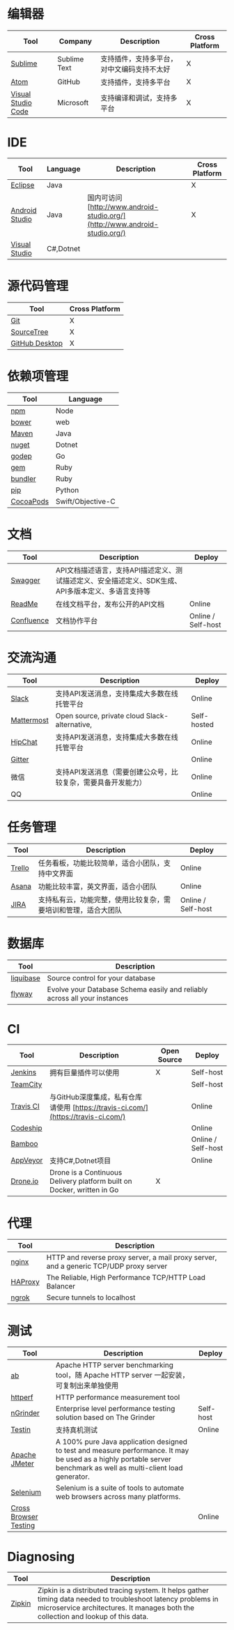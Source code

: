 # 编辑器

| Tool                                                 | Company      | Description           | Cross Platform |
|------------------------------------------------------|--------------|-----------------------|----------------|
| [Sublime](https://www.sublimetext.com/)              | Sublime Text | 支持插件，支持多平台，对中文编码支持不太好 | X              |
| [Atom](https://atom.io/)                             | GitHub       | 支持插件，支持多平台            | X              |
| [Visual Studio Code](https://code.visualstudio.com/) | Microsoft    | 支持编译和调试，支持多平台         | X              |

# IDE

| Tool                                                              | Language  | Description                                                            | Cross Platform |
|-------------------------------------------------------------------|-----------|------------------------------------------------------------------------|----------------|
| [Eclipse](http://www.eclipse.org/)                                | Java      |                                                                        | X              |
| [Android Studio](https://developer.android.com/studio/index.html) | Java      | 国内可访问 [http://www.android-studio.org/](http://www.android-studio.org/) | X              |
| [Visual Studio](https://www.visualstudio.com/)                    | C#,Dotnet |                                                                        |                |

# 源代码管理

| Tool                                          | Cross Platform |
|-----------------------------------------------|----------------|
| [Git](https://git-scm.com/)                   | X              |
| [SourceTree](https://www.sourcetreeapp.com/)  | X              |
| [GitHub Desktop](https://desktop.github.com/) | X              |

# 依赖项管理

| Tool                                    | Language          |
|-----------------------------------------|-------------------|
| [npm](https://www.npmjs.com/)           | Node              |
| [bower](https://bower.io/)              | web               |
| [Maven](https://maven.apache.org/)      | Java              |
| [nuget](https://www.nuget.org/)         | Dotnet            |
| [godep](https://github.com/tools/godep) | Go                |
| [gem](https://rubygems.org/)            | Ruby              |
| [bundler](http://bundler.io/)           | Ruby              |
| [pip](https://pip.pypa.io/en/stable/)   | Python            |
| [CocoaPods](https://cocoapods.org/)     | Swift/Objective-C |

# 文档

| Tool                                                        | Description                                             | Deploy             |
|-------------------------------------------------------------|---------------------------------------------------------|--------------------|
| [Swagger](http://swagger.io/)                               | API文档描述语言，支持API描述定义、测试描述定义、安全描述定义、SDK生成、API多版本定义、多语言支持等 |                    |
| [ReadMe](https://readme.io/)                                | 在线文档平台，发布公开的API文档                                       | Online             |
| [Confluence](https://www.atlassian.com/software/confluence) | 文档协作平台                                                  | Online / Self-host |

# 交流沟通

| Tool                                        | Description                                   | Deploy      |
|---------------------------------------------|-----------------------------------------------|-------------|
| [Slack](https://slack.com/)                 | 支持API发送消息，支持集成大多数在线托管平台                       | Online      |
| [Mattermost](https://about.mattermost.com/) | Open source, private cloud Slack-alternative, | Self-hosted |
| [HipChat](https://www.hipchat.com/)         | 支持API发送消息，支持集成大多数在线托管平台                       | Online      |
| [Gitter](https://gitter.im/)                |                                               | Online      |
| 微信                                          | 支持API发送消息（需要创建公众号，比较复杂，需要具备开发能力）              | Online      |
| QQ                                          |                                               | Online      |

# 任务管理

| Tool                                            | Description                     | Deploy             |
|-------------------------------------------------|---------------------------------|--------------------|
| [Trello](https://trello.com/)                   | 任务看板，功能比较简单，适合小团队，支持中文界面        | Online             |
| [Asana](https://asana.com/)                     | 功能比较丰富，英文界面，适合小团队               | Online             |
| [JIRA](https://www.atlassian.com/software/jira) | 支持私有云，功能完整，使用比较复杂，需要培训和管理，适合大团队 | Online / Self-host |

# 数据库

| Tool                                   | Description                                                               |
|----------------------------------------|---------------------------------------------------------------------------|
| [liquibase](http://www.liquibase.org/) | Source control for your database                                          |
| [flyway](https://flywaydb.org/)        | Evolve your Database Schema easily and reliably across all your instances |

# CI

| Tool                                                | Description                                                            | Open Source | Deploy             |
|-----------------------------------------------------|------------------------------------------------------------------------|-------------|--------------------|
| [Jenkins](https://jenkins.io/)                      | 拥有巨量插件可以使用                                                             | X           | Self-host          |
| [TeamCity](https://www.jetbrains.com/teamcity/)     |                                                                        |             | Self-host          |
| [Travis CI](https://travis-ci.org/)                 | 与GitHub深度集成，私有仓库请使用 [https://travis-ci.com/](https://travis-ci.com/)   |             | Online             |
| [Codeship](https://codeship.com/)                   |                                                                        |             | Online             |
| [Bamboo](https://www.atlassian.com/software/bamboo) |                                                                        |             | Online / Self-host |
| [AppVeyor](https://www.appveyor.com/)               | 支持C\#,Dotnet项目                                                         |             | Online             |
| [Drone.io](https://github.com/drone/drone)          | Drone is a Continuous Delivery platform built on Docker, written in Go | X           |                    |

# 代理

| Tool                               | Description                                                                            |
|------------------------------------|----------------------------------------------------------------------------------------|
| [nginx](https://nginx.org/)        | HTTP and reverse proxy server, a mail proxy server, and a generic TCP/UDP proxy server |
| [HAProxy](http://www.haproxy.org/) | The Reliable, High Performance TCP/HTTP Load Balancer                                  |
| [ngrok](https://ngrok.com/)        | Secure tunnels to localhost                                                            |

# 测试

| Tool                                                      | Description                                                                                                                                                         | Deploy    |
|-----------------------------------------------------------|---------------------------------------------------------------------------------------------------------------------------------------------------------------------|-----------|
| [ab](https://httpd.apache.org/docs/2.4/programs/ab.html)  | Apache HTTP server benchmarking tool，随 Apache HTTP server 一起安装，可复制出来单独使用                                                                                            |           |
| [httperf](https://linux.die.net/man/1/httperf)            | HTTP performance measurement tool                                                                                                                                   |           |
| [nGrinder](https://naver.github.io/ngrinder/)             | Enterprise level performance testing solution based on The Grinder                                                                                                  | Self-host |
| [Testin](http://www.testin.cn/)                           | 支持真机测试                                                                                                                                                              | Online    |
| [Apache JMeter](http://jmeter.apache.org/)                | A 100% pure Java application designed to test and measure performance. It may be used as a highly portable server benchmark as well as multi-client load generator. |           |
| [Selenium](http://www.seleniumhq.org/)                    | Selenium is a suite of tools to automate web browsers across many platforms.                                                                                        |           |
| [Cross Browser Testing](https://crossbrowsertesting.com/) |                                                                                                                                                                     | Online    |

# Diagnosing

| Tool                        | Description                                                                                                                                                                                        |
|-----------------------------|----------------------------------------------------------------------------------------------------------------------------------------------------------------------------------------------------|
| [Zipkin](http://zipkin.io/) | Zipkin is a distributed tracing system. It helps gather timing data needed to troubleshoot latency problems in microservice architectures. It manages both the collection and lookup of this data. |



